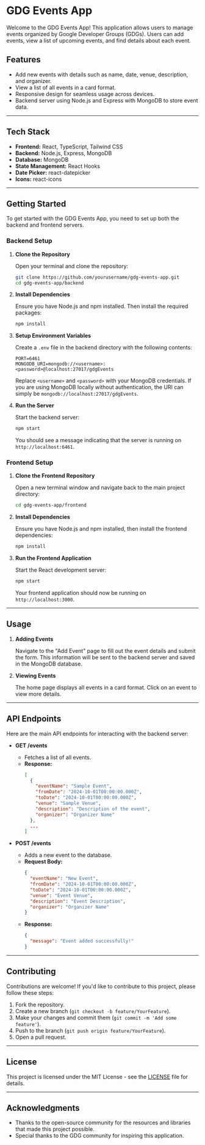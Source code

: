 # GDG Events App

Welcome to the GDG Events App! This application allows users to manage events organized by Google Developer Groups (GDGs). Users can add events, view a list of upcoming events, and find details about each event.

## Features

- Add new events with details such as name, date, venue, description, and organizer.
- View a list of all events in a card format.
- Responsive design for seamless usage across devices.
- Backend server using Node.js and Express with MongoDB to store event data.

---

## Tech Stack

- **Frontend:** React, TypeScript, Tailwind CSS
- **Backend:** Node.js, Express, MongoDB
- **Database:** MongoDB
- **State Management:** React Hooks
- **Date Picker:** react-datepicker
- **Icons:** react-icons

---

## Getting Started

To get started with the GDG Events App, you need to set up both the backend and frontend servers.

### Backend Setup

1. **Clone the Repository**

   Open your terminal and clone the repository:

   ```bash
   git clone https://github.com/yourusername/gdg-events-app.git
   cd gdg-events-app/backend
   ```

2. **Install Dependencies**

   Ensure you have Node.js and npm installed. Then install the required packages:

   ```bash
   npm install
   ```

3. **Setup Environment Variables**

   Create a `.env` file in the backend directory with the following contents:

   ```plaintext
   PORT=6461
   MONGODB_URI=mongodb://<username>:<password>@localhost:27017/gdgEvents
   ```

   Replace `<username>` and `<password>` with your MongoDB credentials. If you are using MongoDB locally without authentication, the URI can simply be `mongodb://localhost:27017/gdgEvents`.

4. **Run the Server**

   Start the backend server:

   ```bash
   npm start
   ```

   You should see a message indicating that the server is running on `http://localhost:6461`.

### Frontend Setup

1. **Clone the Frontend Repository**

   Open a new terminal window and navigate back to the main project directory:

   ```bash
   cd gdg-events-app/frontend
   ```

2. **Install Dependencies**

   Ensure you have Node.js and npm installed, then install the frontend dependencies:

   ```bash
   npm install
   ```

3. **Run the Frontend Application**

   Start the React development server:

   ```bash
   npm start
   ```

   Your frontend application should now be running on `http://localhost:3000`.

---

## Usage

1. **Adding Events**

   Navigate to the "Add Event" page to fill out the event details and submit the form. This information will be sent to the backend server and saved in the MongoDB database.

2. **Viewing Events**

   The home page displays all events in a card format. Click on an event to view more details.

---

## API Endpoints

Here are the main API endpoints for interacting with the backend server:

- **GET /events**
  - Fetches a list of all events.
  - **Response:**
    ```json
    [
      {
        "eventName": "Sample Event",
        "fromDate": "2024-10-01T00:00:00.000Z",
        "toDate": "2024-10-01T00:00:00.000Z",
        "venue": "Sample Venue",
        "description": "Description of the event",
        "organizer": "Organizer Name"
      },
      ...
    ]
    ```

- **POST /events**
  - Adds a new event to the database.
  - **Request Body:**
    ```json
    {
      "eventName": "New Event",
      "fromDate": "2024-10-01T00:00:00.000Z",
      "toDate": "2024-10-01T00:00:00.000Z",
      "venue": "Event Venue",
      "description": "Event Description",
      "organizer": "Organizer Name"
    }
    ```
  - **Response:**
    ```json
    {
      "message": "Event added successfully!"
    }
    ```

---

## Contributing

Contributions are welcome! If you'd like to contribute to this project, please follow these steps:

1. Fork the repository.
2. Create a new branch (`git checkout -b feature/YourFeature`).
3. Make your changes and commit them (`git commit -m 'Add some feature'`).
4. Push to the branch (`git push origin feature/YourFeature`).
5. Open a pull request.

---

## License

This project is licensed under the MIT License - see the [LICENSE](LICENSE) file for details.

---

## Acknowledgments

- Thanks to the open-source community for the resources and libraries that made this project possible.
- Special thanks to the GDG community for inspiring this application.
